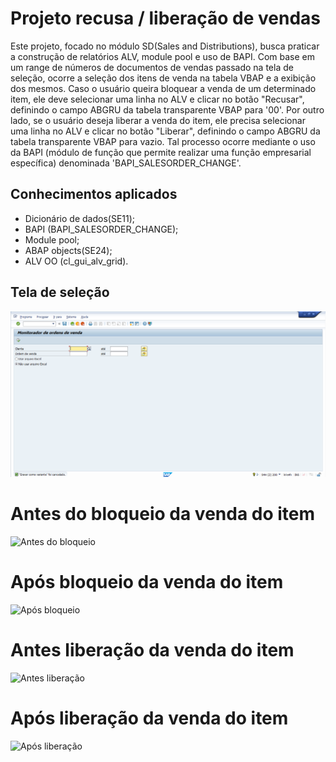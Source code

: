 # Projeto recusa / liberação de vendas
Este projeto, focado no módulo SD(Sales and Distributions), busca praticar a construção de relatórios ALV, module pool e uso de BAPI. Com base em um range de números de documentos de vendas passado na tela de seleção,
ocorre a seleção dos itens de venda na tabela VBAP e a exibição dos mesmos. Caso o usuário queira bloquear a venda de um determinado item, ele deve selecionar uma linha no ALV e clicar no botão "Recusar", definindo o campo ABGRU da tabela transparente VBAP para '00'. Por outro lado, se o usuário deseja liberar a venda do item, ele precisa selecionar uma linha no ALV e clicar no botão "Liberar", definindo o campo ABGRU da tabela transparente VBAP para vazio.
Tal processo ocorre mediante o uso da BAPI (módulo de função que permite realizar uma função empresarial específica) denominada 'BAPI_SALESORDER_CHANGE'.

## Conhecimentos aplicados
- Dicionário de dados(SE11);
- BAPI (BAPI_SALESORDER_CHANGE);
- Module pool;
- ABAP objects(SE24);
- ALV OO (cl_gui_alv_grid).

## Tela de seleção
![Tela de seleção](https://raw.githubusercontent.com/Rafael-Ienne/alv_recusa_libera.abap/main/img/tela_selecao.png)

# Antes do bloqueio da venda do item
![Antes do bloqueio](https://raw.githubusercontent.com/Rafael-Ienne/alv_recusa_libera.abap/main/img/antes_bloqueio.png)

# Após bloqueio da venda do item
![Após bloqueio](https://raw.githubusercontent.com/Rafael-Ienne/alv_recusa_libera.abap/main/img/apos_recusa.png)

# Antes liberação da venda do item
![Antes liberação](https://raw.githubusercontent.com/Rafael-Ienne/alv_recusa_libera.abap/main/img/antes_liberacao.png)

# Após liberação da venda do item
![Após liberação](https://raw.githubusercontent.com/Rafael-Ienne/alv_recusa_libera.abap/main/img/apos_liberacao.png)
